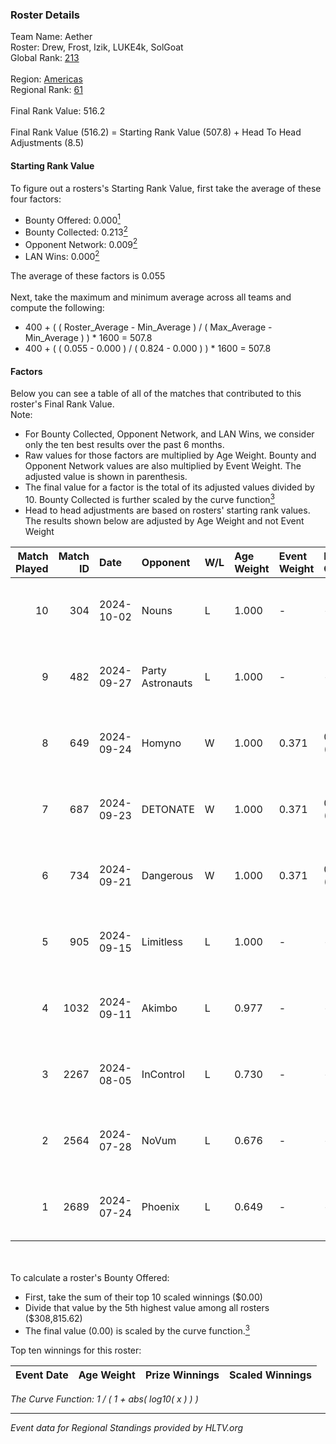 ### Roster Details<br />
Team Name: Aether<br />
Roster: Drew, Frost, Izik, LUKE4k, SolGoat<br />
Global Rank: [213](../../standings_global_2024_10_15.md)<br />
<br />
Region: [Americas]( ../../standings_americas_2024_10_15.md)<br />
Regional Rank: [61]( ../../standings_americas_2024_10_15.md)<br />
<br />
Final Rank Value:  516.2<br />
<br />
Final Rank Value (516.2) = Starting Rank Value (507.8) + Head To Head Adjustments (8.5)<br />

#### Starting Rank Value<br />
To figure out a rosters's Starting Rank Value, first take the average of these four factors:<br />
- Bounty Offered: 0.000[<sup>1</sup>](#table2)
- Bounty Collected: 0.213[<sup>2</sup>](#table1)
- Opponent Network: 0.009[<sup>2</sup>](#table1)
- LAN Wins: 0.000[<sup>2</sup>](#table1)

The average of these factors is 0.055<br />
<br />
Next, take the maximum and minimum average across all teams and compute the following:<br />
- 400 + ( ( Roster_Average - Min_Average ) / ( Max_Average - Min_Average ) ) * 1600 = 507.8
- 400 + ( ( 0.055 - 0.000 ) / ( 0.824 - 0.000 ) ) * 1600 = 507.8


#### Factors<br />
Below you can see a table of all of the matches that contributed to this roster's Final Rank Value.<br />
Note:<br />

- For Bounty Collected, Opponent Network, and LAN Wins, we consider only the ten best results over the past 6 months.
- Raw values for those factors are multiplied by Age Weight. Bounty and Opponent Network values are also multiplied by Event Weight. The adjusted value is shown in parenthesis.
- The final value for a factor is the total of its adjusted values divided by 10. Bounty Collected is further scaled by the curve function[<sup>3</sup>](#curveFunction)
- Head to head adjustments are based on rosters' starting rank values. The results shown below are adjusted by Age Weight and not Event Weight
<span id="table1"></span><br />


| Match Played | Match ID | Date       | Opponent         | W/L | Age Weight | Event Weight | Bounty Collected | Opponent Network | LAN Wins  | H2H Adj. | Roster                               |
| -: | -: | :- | :- | :- | :- | :- | :- | :- | :- | -: | :- |
|           10 |      304 | 2024-10-02 | Nouns            | L   | 1.000      | -            | -                | -                | -         |    -1.30 | Drew, Frost, Izik, LUKE4k, SolGoat   |
|            9 |      482 | 2024-09-27 | Party Astronauts | L   | 1.000      | -            | -                | -                | -         |    -2.62 | AtomiK, Drew, Frost, LUKE4k, SolGoat |
|            8 |      649 | 2024-09-24 | Homyno           | W   | 1.000      | 0.371        | 0.005 (0.002)    | 0.116 (0.043)    | 0 (0.000) |    18.95 | AtomiK, Drew, Frost, LUKE4k, SolGoat |
|            7 |      687 | 2024-09-23 | DETONATE         | W   | 1.000      | 0.371        | 0.000 (0.000)    | 0.119 (0.044)    | 0 (0.000) |    16.80 | AtomiK, Drew, Frost, LUKE4k, SolGoat |
|            6 |      734 | 2024-09-21 | Dangerous        | W   | 1.000      | 0.371        | 0.000 (0.000)    | 0.000 (0.000)    | 0 (0.000) |    11.89 | AtomiK, Frost, Izik, LUKE4k, SolGoat |
|            5 |      905 | 2024-09-15 | Limitless        | L   | 1.000      | -            | -                | -                | -         |    -5.58 | AtomiK, Drew, Frost, LUKE4k, SolGoat |
|            4 |     1032 | 2024-09-11 | Akimbo           | L   | 0.977      | -            | -                | -                | -         |    -4.19 | AtomiK, Drew, LUKE4k, RiFT, SolGoat  |
|            3 |     2267 | 2024-08-05 | InControl        | L   | 0.730      | -            | -                | -                | -         |    -6.11 | AtomiK, Frost, LUKE4k, RiFT, SolGoat |
|            2 |     2564 | 2024-07-28 | NoVum            | L   | 0.676      | -            | -                | -                | -         |   -13.37 | AtomiK, Frost, LUKE4k, RiFT, SolGoat |
|            1 |     2689 | 2024-07-24 | Phoenix          | L   | 0.649      | -            | -                | -                | -         |    -6.00 | AtomiK, Frost, LUKE4k, RiFT, SolGoat |

<br />
<span id="table2"></span><br />
To calculate a roster's Bounty Offered:<br />

- First, take the sum of their top 10 scaled winnings ($0.00)
- Divide that value by the 5th highest value among all rosters ($308,815.62)
- The final value (0.00) is scaled by the curve function.[<sup>3</sup>](#curveFunction)

Top ten winnings for this roster:<br />

| Event Date | Age Weight | Prize Winnings | Scaled Winnings |
| :- | -: | :- | :- |


<span id="curveFunction"></span>_The Curve Function: 1 / ( 1 + abs( log10( x ) ) )_<br />

---
_Event data for Regional Standings provided by HLTV.org_<br />
